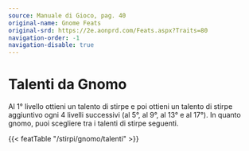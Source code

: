 ```yaml
---
source: Manuale di Gioco, pag. 40
original-name: Gnome Feats
original-srd: https://2e.aonprd.com/Feats.aspx?Traits=80
navigation-order: -1
navigation-disable: true
---
```


# Talenti da Gnomo

Al 1° livello ottieni un talento di stirpe e poi ottieni un talento di stirpe
aggiuntivo ogni 4 livelli successivi (al 5°, al 9°, al 13° e al 17°). In quanto
gnomo, puoi scegliere tra i talenti di stirpe seguenti.

{{< featTable "/stirpi/gnomo/talenti" >}}
